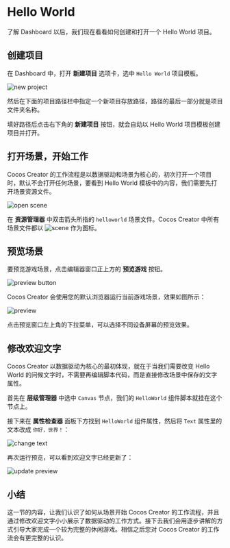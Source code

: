 # Hello World

了解 Dashboard 以后，我们现在看看如何创建和打开一个 Hello World 项目。

## 创建项目

在 Dashboard 中，打开 **新建项目** 选项卡，选中 `Hello World` 项目模板。

![new project](hello-world/new_project.png)

然后在下面的项目路径栏中指定一个新项目存放路径，路径的最后一部分就是项目文件夹名称。

填好路径后点击右下角的 **新建项目** 按钮，就会自动以 Hello World 项目模板创建项目并打开。

## 打开场景，开始工作

Cocos Creator 的工作流程是以数据驱动和场景为核心的，初次打开一个项目时，默认不会打开任何场景，要看到 Hello World 模板中的内容，我们需要先打开场景资源文件。

![open scene](hello-world/breakdown.png)

在 **资源管理器** 中双击箭头所指的 `helloworld` 场景文件。Cocos Creator 中所有场景文件都以 ![scene](../asset-workflow/index/scene.png) 作为图标。

## 预览场景

要预览游戏场景，点击编辑器窗口正上方的 **预览游戏** 按钮。

![preview button](hello-world/preview_button.png)

Cocos Creator 会使用您的默认浏览器运行当前游戏场景，效果如图所示：

![preview](hello-world/preview.png)

点击预览窗口左上角的下拉菜单，可以选择不同设备屏幕的预览效果。

## 修改欢迎文字

Cocos Creator 以数据驱动为核心的最初体现，就在于当我们需要改变 Hello World 的问候文字时，不需要再编辑脚本代码，而是直接修改场景中保存的文字属性。

首先在 **层级管理器** 中选中 `Canvas` 节点，我们的 `HelloWorld` 组件脚本就挂在这个节点上。

接下来在 **属性检查器** 面板下方找到 `HelloWorld` 组件属性，然后将 `Text` 属性里的文本改成 `你好，世界！`：

![change text](hello-world/change_text.png)

再次运行预览，可以看到欢迎文字已经更新了：

![update preview](hello-world/update_preview.png)

## 小结

这一节的内容，让我们认识了如何从场景开始 Cocos Creator 的工作流程，并且通过修改欢迎文字小小展示了数据驱动的工作方式。接下去我们会用逐步讲解的方式引导大家完成一个较为完整的休闲游戏。相信之后您对 Cocos Creator 的工作流会有更完整的认识。
